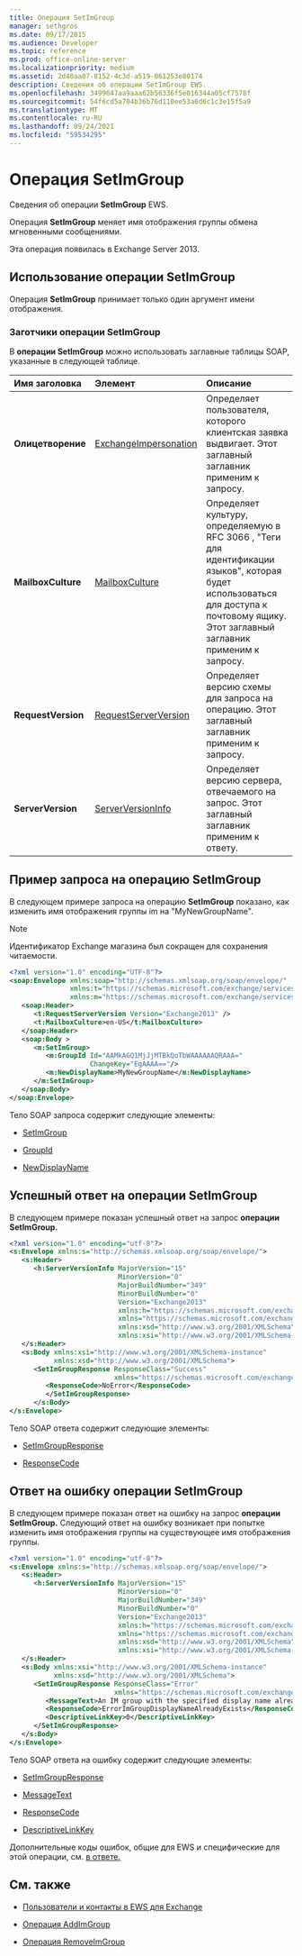 ```yaml
---
title: Операция SetImGroup
manager: sethgros
ms.date: 09/17/2015
ms.audience: Developer
ms.topic: reference
ms.prod: office-online-server
ms.localizationpriority: medium
ms.assetid: 2d48aa07-8152-4c3d-a519-061253e80174
description: Сведения об операции SetImGroup EWS.
ms.openlocfilehash: 3499647aa9aaa62b56336f5e016344a05cf7578f
ms.sourcegitcommit: 54f6cd5a704b36b76d110ee53a6d6c1c3e15f5a9
ms.translationtype: MT
ms.contentlocale: ru-RU
ms.lasthandoff: 09/24/2021
ms.locfileid: "59534295"
---
```

# <a name="setimgroup-operation"></a>Операция SetImGroup

Сведения об операции **SetImGroup** EWS. 
  
Операция **SetImGroup** меняет имя отображения группы обмена мгновенными сообщениями. 
  
Эта операция появилась в Exchange Server 2013.
  
## <a name="using-the-setimgroup-operation"></a>Использование операции SetImGroup

Операция **SetImGroup** принимает только один аргумент имени отображения. 
  
### <a name="setimgroup-operation-soap-headers"></a>Заготчики операции SetImGroup

В **операции SetImGroup** можно использовать заглавные таблицы SOAP, указанные в следующей таблице. 
  
|**Имя заголовка**|**Элемент**|**Описание**|
|:-----|:-----|:-----|
|**Олицетворение** <br/> |[ExchangeImpersonation](exchangeimpersonation.md) <br/> |Определяет пользователя, которого клиентская заявка выдвигает. Этот заглавный заглавник применим к запросу.  <br/> |
|**MailboxCulture** <br/> |[MailboxCulture](mailboxculture.md) <br/> |Определяет культуру, определяемую в RFC 3066 , "Теги для идентификации языков", которая будет использоваться для доступа к почтовому ящику. Этот заглавный заглавник применим к запросу.  <br/> |
|**RequestVersion** <br/> |[RequestServerVersion](requestserverversion.md) <br/> |Определяет версию схемы для запроса на операцию. Этот заглавный заглавник применим к запросу.  <br/> |
|**ServerVersion** <br/> |[ServerVersionInfo](serverversioninfo.md) <br/> |Определяет версию сервера, отвечаемого на запрос. Этот заглавный заглавник применим к ответу.  <br/> |
   
## <a name="setimgroup-operation-request-example"></a>Пример запроса на операцию SetImGroup

В следующем примере запроса на операцию **SetImGroup** показано, как изменить имя отображения группы im на "MyNewGroupName". 
  
> [!NOTE]
> Идентификатор Exchange магазина был сокращен для сохранения читаемости. 
  
```XML
<?xml version="1.0" encoding="UTF-8"?>
<soap:Envelope xmlns:soap="http://schemas.xmlsoap.org/soap/envelope/"
               xmlns:t="https://schemas.microsoft.com/exchange/services/2006/types"
               xmlns:m="https://schemas.microsoft.com/exchange/services/2006/messages">
   <soap:Header>
      <t:RequestServerVersion Version="Exchange2013" />
      <t:MailboxCulture>en-US</t:MailboxCulture>
   </soap:Header>
   <soap:Body >
      <m:SetImGroup>
         <m:GroupId Id="AAMkAGQ1MjJjMTBkQoTbWAAAAAAQRAAA="
                    ChangeKey="EgAAAA=="/>
         <m:NewDisplayName>MyNewGroupName</m:NewDisplayName>
      </m:SetImGroup>
   </soap:Body>
</soap:Envelope>
```

Тело SOAP запроса содержит следующие элементы:
  
- [SetImGroup](setimgroup.md)
    
- [GroupId](groupid.md)
    
- [NewDisplayName](newdisplayname.md)
    
## <a name="successful-setimgroup-operation-response"></a>Успешный ответ на операции SetImGroup

В следующем примере показан успешный ответ на запрос **операции SetImGroup.** 
  
```XML
<?xml version="1.0" encoding="utf-8"?>
<s:Envelope xmlns:s="http://schemas.xmlsoap.org/soap/envelope/">
   <s:Header>
      <h:ServerVersionInfo MajorVersion="15" 
                           MinorVersion="0" 
                           MajorBuildNumber="349" 
                           MinorBuildNumber="0" 
                           Version="Exchange2013" 
                           xmlns:h="https://schemas.microsoft.com/exchange/services/2006/types"
                           xmlns="https://schemas.microsoft.com/exchange/services/2006/types" 
                           xmlns:xsd="http://www.w3.org/2001/XMLSchema" 
                           xmlns:xsi="http://www.w3.org/2001/XMLSchema-instance"/>
   </s:Header>
   <s:Body xmlns:xsi="http://www.w3.org/2001/XMLSchema-instance" 
           xmlns:xsd="http://www.w3.org/2001/XMLSchema">
      <SetImGroupResponse ResponseClass="Success" 
                          xmlns="https://schemas.microsoft.com/exchange/services/2006/messages">
         <ResponseCode>NoError</ResponseCode>
         </SetImGroupResponse>
      </s:Body>
</s:Envelope>
```

Тело SOAP ответа содержит следующие элементы:
  
- [SetImGroupResponse](setimgroupresponse.md)
    
- [ResponseCode](responsecode.md)
    
## <a name="setimgroup-operation-error-response"></a>Ответ на ошибку операции SetImGroup

В следующем примере показан ответ на ошибку на запрос **операции SetImGroup.** Следующий ответ на ошибку возникает при попытке изменить имя отображения группы на существующее имя отображения группы. 
  
```XML
<?xml version="1.0" encoding="utf-8"?>
<s:Envelope xmlns:s="http://schemas.xmlsoap.org/soap/envelope/">
   <s:Header>
      <h:ServerVersionInfo MajorVersion="15"
                           MinorVersion="0"
                           MajorBuildNumber="349"
                           MinorBuildNumber="0"
                           Version="Exchange2013"
                           xmlns:h="https://schemas.microsoft.com/exchange/services/2006/types"
                           xmlns="https://schemas.microsoft.com/exchange/services/2006/types"
                           xmlns:xsd="http://www.w3.org/2001/XMLSchema"
                           xmlns:xsi="http://www.w3.org/2001/XMLSchema-instance"/>
   </s:Header>
   <s:Body xmlns:xsi="http://www.w3.org/2001/XMLSchema-instance"
           xmlns:xsd="http://www.w3.org/2001/XMLSchema">
      <SetImGroupResponse ResponseClass="Error" 
                          xmlns="https://schemas.microsoft.com/exchange/services/2006/messages">
         <MessageText>An IM group with the specified display name already exists.</MessageText>
         <ResponseCode>ErrorImGroupDisplayNameAlreadyExists</ResponseCode>
         <DescriptiveLinkKey>0</DescriptiveLinkKey>
      </SetImGroupResponse>
   </s:Body>
</s:Envelope>
```

Тело SOAP ответа на ошибку содержит следующие элементы:
  
- [SetImGroupResponse](setimgroupresponse.md)
    
- [MessageText](messagetext.md)
    
- [ResponseCode](responsecode.md)
    
- [DescriptiveLinkKey](descriptivelinkkey.md)
    
Дополнительные коды ошибок, общие для EWS и специфические для этой операции, см. [в ответе.](responsecode.md)
  
## <a name="see-also"></a>См. также

- [Пользователи и контакты в EWS для Exchange](https://msdn.microsoft.com/library/043c33be-a0d1-4bad-a840-85715eda4813%28Office.15%29.aspx)
    
- [Операция AddImGroup](addimgroup-operation.md)
    
- [Операция RemoveImGroup](removeimgroup-operation.md)
    

